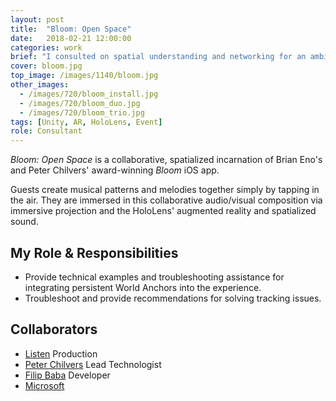 ```yaml
---
layout: post
title:  "Bloom: Open Space"
date:   2018-02-21 12:00:00
categories: work
brief: "I consulted on spatial understanding and networking for an ambient Augmented Reality group experience."
cover: bloom.jpg
top_image: /images/1140/bloom.jpg
other_images:
  - /images/720/bloom_install.jpg
  - /images/720/bloom_duo.jpg
  - /images/720/bloom_trio.jpg
tags: [Unity, AR, HoloLens, Event]
role: Consultant
---
```


_Bloom: Open Space_ is a collaborative, spatialized incarnation of Brian Eno's and Peter Chilvers' award-winning _Bloom_ iOS app.

Guests create musical patterns and melodies together simply by tapping in the air. They are immersed in this collaborative audio/visual composition via immersive projection and the HoloLens' augmented reality and spatialized sound.

## My Role & Responsibilities

* Provide technical examples and troubleshooting assistance for integrating persistent World Anchors into the experience.
* Troubleshoot and provide recommendations for solving tracking issues.

## Collaborators

* [Listen](https://wearelisten.com/project/bloom/) Production
* [Peter Chilvers](http://www.peterchilvers.com/?p=143) Lead Technologist
* [Filip Baba](http://anyworld.com/project-bloom-open-space.php) Developer
* [Microsoft](https://www.microsoft.com/inculture/musicxtech/bloom-open-space/)
